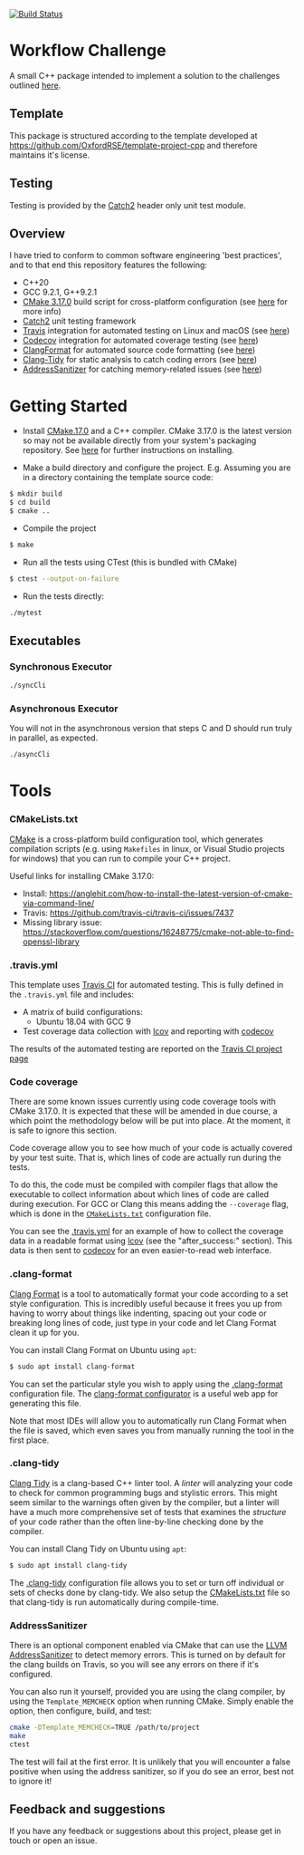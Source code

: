 [![Build Status](https://travis-ci.com/TimGuite/workflow_challenge.svg?branch=master)](https://travis-ci.com/TimGuite/workflow_challenge)

# Workflow Challenge

A small C++ package intended to implement a solution to the challenges outlined [here](CHALLENGE.md).

## Template

This package is structured according to the template developed at https://github.com/OxfordRSE/template-project-cpp and therefore maintains it's license.

## Testing

Testing is provided by the [Catch2](https://github.com/catchorg/Catch2/blob/master/single_include/catch2/catch.hpp) header only unit test module.

## Overview

I have tried to conform to common software engineering 'best practices', and to that end this repository features the following:

- C++20
- GCC 9.2.1, G++9.2.1
- [CMake 3.17.0](https://cmake.org/) build script for cross-platform configuration (see 
  [here](#cmakeliststxt) for more info)
- [Catch2](https://github.com/catchorg/Catch2) unit testing framework
- [Travis](https://travis-ci.org/) integration for automated testing on Linux 
  and macOS (see [here](travis.yml))
- [Codecov](https://codecov.io/) integration for automated coverage testing (see 
  [here](#codecov))
- [ClangFormat](https://clang.llvm.org/docs/ClangFormat.html) for automated 
  source code formatting (see [here](#clang-format))
- [Clang-Tidy](http://clang.llvm.org/extra/clang-tidy/) for static analysis to 
  catch coding errors (see [here](#clang-tidy))
- [AddressSanitizer](https://clang.llvm.org/docs/AddressSanitizer.html) for 
  catching memory-related issues (see [here](#addresssanitizer))

# Getting Started

- Install [CMake.17.0](https://cmake.org/download/) and a C++ compiler.
CMake 3.17.0 is the latest version so may not be available directly from your system's packaging repository.
See [here](#CMakeLists.txt) for further instructions on installing.

- Make a build directory and configure the project. E.g. Assuming you are in a 
  directory containing the template source code:

```bash
$ mkdir build
$ cd build
$ cmake ..
```

- Compile the project

```bash
$ make
```

- Run all the tests using CTest (this is bundled with CMake)

```bash
$ ctest --output-on-failure
```

- Run the tests directly:

```bash
./mytest
```

## Executables

### Synchronous Executor

```bash
./syncCli
```

### Asynchronous Executor

You will not in the asynchronous version that steps C and D should run truly in parallel, as expected.

```bash
./asyncCli
```

# Tools

### CMakeLists.txt

[CMake](https://cmake.org/) is a cross-platform build configuration tool, which 
generates compilation scripts (e.g. using `Makefiles` in linux, or Visual Studio 
projects for windows) that you can run to compile your C++ project.

Useful links for installing CMake 3.17.0:

- Install:  https://anglehit.com/how-to-install-the-latest-version-of-cmake-via-command-line/
- Travis: https://github.com/travis-ci/travis-ci/issues/7437
- Missing library issue: https://stackoverflow.com/questions/16248775/cmake-not-able-to-find-openssl-library

### .travis.yml

This template uses [Travis CI](https://docs.travis-ci.com/) for automated 
testing. This is fully defined in the `.travis.yml` file and includes:

- A matrix of build configurations: 
    - Ubuntu 18.04 with GCC 9
- Test coverage data collection with 
  [lcov](http://ltp.sourceforge.net/coverage/lcov.php) and reporting with 
  [codecov](https://codecov.io/) 

The results of the automated testing are reported on the [Travis CI project 
page](https://travis-ci.org/OxfordRSE/template-project-cpp)
  
### Code coverage

There are some known issues currently using code coverage tools with CMake 3.17.0.
It is expected that these will be amended in due course, a which point the methodology below will be put into place.
At the moment, it is safe to ignore this section.

Code coverage allow you to see how much of your code is actually covered by your 
test suite. That is, which lines of code are actually run during the tests. 

To do this, the code must be compiled with compiler flags that allow the 
executable to collect information about which lines of code are called during 
execution. For GCC or Clang this means adding the `--coverage` flag, which is 
done in the 
[`CMakeLists.txt`](https://github.com/OxfordRSE/template-project-cpp/blob/master/CMakeLists.txt) 
configuration file.

You can see the 
[.travis.yml](https://github.com/OxfordRSE/template-project-cpp/blob/master/.travis.yml) 
for an example of how to collect the coverage data in a readable format using 
[lcov](http://ltp.sourceforge.net/coverage/lcov.php) (see the "after_success:" 
section). This data is then sent to 
[codecov](https://codecov.io/gh/OxfordRSE/template-project-cpp) for an even 
easier-to-read web interface.

### .clang-format

[Clang Format](https://clang.llvm.org/docs/ClangFormat.html) is a tool to 
automatically format your code according to a set style configuration. This is 
incredibly useful because it frees you up from having to worry about things like 
indenting, spacing out your code or breaking long lines of code, just type in 
your code and let Clang Format clean it up for you.

You can install Clang Format on Ubuntu using `apt`:

```bash
$ sudo apt install clang-format
```

You can set the particular style you wish to apply using the 
[.clang-format](https://github.com/OxfordRSE/template-project-cpp/blob/master/.clang-format) 
configuration file. The [clang-format 
configurator](https://zed0.co.uk/clang-format-configurator/) is a useful web app 
for generating this file.

Note that most IDEs will allow you to automatically run Clang Format when the 
file is saved, which even saves you from manually running the tool in the first 
place.

### .clang-tidy

[Clang Tidy](http://clang.llvm.org/extra/clang-tidy/) is a clang-based C++ 
linter tool. A *linter* will analyzing your code to check for common programming 
bugs and stylistic errors. This might seem similar to the warnings often given 
by the compiler, but a linter will have a much more comprehensive set of tests 
that examines the *structure* of your code rather than the often line-by-line 
checking done by the compiler.  

You can install Clang Tidy on Ubuntu using `apt`:

```bash
$ sudo apt install clang-tidy
```

The 
[.clang-tidy](https://github.com/OxfordRSE/template-project-cpp/blob/master/.clang-tidy) 
configuration file allows you to set or turn off individual or sets of checks 
done by clang-tidy. We also setup the 
[CMakeLists.txt](https://github.com/OxfordRSE/template-project-cpp/blob/master/CMakeLists.txt) 
file so that clang-tidy is run automatically during compile-time.

### AddressSanitizer

There is an optional component enabled via CMake that can use the [LLVM AddressSanitizer](https://clang.llvm.org/docs/AddressSanitizer.html) to detect memory errors.
This is turned on by default for the clang builds on Travis, so you will see any errors on there if it's configured.

You can also run it yourself, provided you are using the clang compiler, by using the `Template_MEMCHECK` option when running CMake.
Simply enable the option, then configure, build, and test:

```bash
cmake -DTemplate_MEMCHECK=TRUE /path/to/project
make
ctest
```
The test will fail at the first error.
It is unlikely that you will encounter a false positive when using the address sanitizer, so if you do see an error, best not to ignore it!

## Feedback and suggestions

If you have any feedback or suggestions about this project, please get in touch or open an issue.
